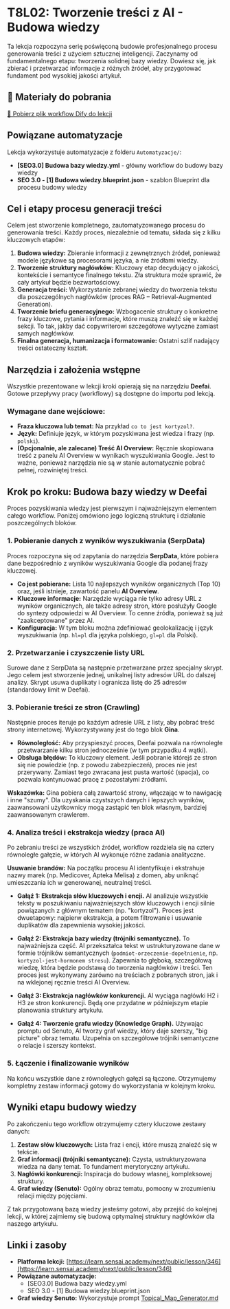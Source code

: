 # T8L02: Tworzenie treści z AI - Budowa wiedzy

Ta lekcja rozpoczyna serię poświęconą budowie profesjonalnego procesu generowania treści z użyciem sztucznej inteligencji. Zaczynamy od fundamentalnego etapu: tworzenia solidnej bazy wiedzy. Dowiesz się, jak zbierać i przetwarzać informacje z różnych źródeł, aby przygotować fundament pod wysokiej jakości artykuł.

## 📂 Materiały do pobrania

[📂 Pobierz plik workflow Dify do lekcji](https://learn.sensai.academy/download.php?lfid=65)

## Powiązane automatyzacje

Lekcja wykorzystuje automatyzacje z folderu `Automatyzacje/`:
- **[SEO3.0] Budowa bazy wiedzy.yml** - główny workflow do budowy bazy wiedzy
- **SEO 3.0 - [1] Budowa wiedzy.blueprint.json** - szablon Blueprint dla procesu budowy wiedzy

## Cel i etapy procesu generacji treści

Celem jest stworzenie kompletnego, zautomatyzowanego procesu do generowania treści. Każdy proces, niezależnie od tematu, składa się z kilku kluczowych etapów:

1. **Budowa wiedzy:** Zbieranie informacji z zewnętrznych źródeł, ponieważ modele językowe są procesorami języka, a nie źródłami wiedzy.
2. **Tworzenie struktury nagłówków:** Kluczowy etap decydujący o jakości, kontekście i semantyce finalnego tekstu. Zła struktura może sprawić, że cały artykuł będzie bezwartościowy.
3. **Generacja treści:** Wykorzystanie zebranej wiedzy do tworzenia tekstu dla poszczególnych nagłówków (proces RAG – Retrieval-Augmented Generation).
4. **Tworzenie briefu generacyjnego:** Wzbogacenie struktury o konkretne frazy kluczowe, pytania i informacje, które muszą znaleźć się w każdej sekcji. To tak, jakby dać copywriterowi szczegółowe wytyczne zamiast samych nagłówków.
5. **Finalna generacja, humanizacja i formatowanie:** Ostatni szlif nadający treści ostateczny kształt.

## Narzędzia i założenia wstępne

Wszystkie prezentowane w lekcji kroki opierają się na narzędziu **Deefai**. Gotowe przepływy pracy (workflowy) są dostępne do importu pod lekcją.

### Wymagane dane wejściowe:

- **Fraza kluczowa lub temat:** Na przykład `co to jest kortyzol?`.
- **Język:** Definiuje język, w którym pozyskiwana jest wiedza i frazy (np. `polski`).
- **(Opcjonalnie, ale zalecane) Treść AI Overview:** Ręcznie skopiowana treść z panelu AI Overview w wynikach wyszukiwania Google. Jest to ważne, ponieważ narzędzia nie są w stanie automatycznie pobrać pełnej, rozwiniętej treści.

## Krok po kroku: Budowa bazy wiedzy w Deefai

Proces pozyskiwania wiedzy jest pierwszym i najważniejszym elementem całego workflow. Poniżej omówiono jego logiczną strukturę i działanie poszczególnych bloków.

### 1. Pobieranie danych z wyników wyszukiwania (SerpData)

Proces rozpoczyna się od zapytania do narzędzia **SerpData**, które pobiera dane bezpośrednio z wyników wyszukiwania Google dla podanej frazy kluczowej.

- **Co jest pobierane:** Lista 10 najlepszych wyników organicznych (Top 10) oraz, jeśli istnieje, zawartość panelu **AI Overview**.
- **Kluczowe informacje:** Narzędzie wyciąga nie tylko adresy URL z wyników organicznych, ale także adresy stron, które posłużyły Google do syntezy odpowiedzi w AI Overview. To cenne źródła, ponieważ są już "zaakceptowane" przez AI.
- **Konfiguracja:** W tym bloku można zdefiniować geolokalizację i język wyszukiwania (np. `hl=pl` dla języka polskiego, `gl=pl` dla Polski).

### 2. Przetwarzanie i czyszczenie listy URL

Surowe dane z SerpData są następnie przetwarzane przez specjalny skrypt. Jego celem jest stworzenie jednej, unikalnej listy adresów URL do dalszej analizy. Skrypt usuwa duplikaty i ogranicza listę do 25 adresów (standardowy limit w Deefai).

### 3. Pobieranie treści ze stron (Crawling)

Następnie proces iteruje po każdym adresie URL z listy, aby pobrać treść strony internetowej. Wykorzystywany jest do tego blok **Gina**.

- **Równoległość:** Aby przyspieszyć proces, Deefai pozwala na równoległe przetwarzanie kilku stron jednocześnie (w tym przypadku 4 wątki).
- **Obsługa błędów:** To kluczowy element. Jeśli pobranie którejś ze stron się nie powiedzie (np. z powodu zabezpieczeń), proces nie jest przerywany. Zamiast tego zwracana jest pusta wartość (spacja), co pozwala kontynuować pracę z pozostałymi źródłami.

**Wskazówka:** Gina pobiera całą zawartość strony, włączając w to nawigację i inne "szumy". Dla uzyskania czystszych danych i lepszych wyników, zaawansowani użytkownicy mogą zastąpić ten blok własnym, bardziej zaawansowanym crawlerem.

### 4. Analiza treści i ekstrakcja wiedzy (praca AI)

Po zebraniu treści ze wszystkich źródeł, workflow rozdziela się na cztery równoległe gałęzie, w których AI wykonuje różne zadania analityczne.

**Usuwanie brandów:** Na początku procesu AI identyfikuje i ekstrahuje nazwy marek (np. Medicover, Apteka Melisa) z domen, aby uniknąć umieszczania ich w generowanej, neutralnej treści.

- **Gałąź 1: Ekstrakcja słów kluczowych i encji.** AI analizuje wszystkie teksty w poszukiwaniu najważniejszych słów kluczowych i encji silnie powiązanych z głównym tematem (np. "kortyzol"). Proces jest dwuetapowy: najpierw ekstrakcja, a potem filtrowanie i usuwanie duplikatów dla zapewnienia wysokiej jakości.

- **Gałąź 2: Ekstrakcja bazy wiedzy (trójniki semantyczne).** To najważniejsza część. AI przekształca tekst w ustrukturyzowane dane w formie trójników semantycznych (`podmiot-orzeczenie-dopełnienie`, np. `kortyzol-jest-hormonem stresu`). Zapewnia to głęboką, szczegółową wiedzę, która będzie podstawą do tworzenia nagłówków i treści. Ten proces jest wykonywany zarówno na treściach z pobranych stron, jak i na wklejonej ręcznie treści AI Overview.

- **Gałąź 3: Ekstrakcja nagłówków konkurencji.** AI wyciąga nagłówki H2 i H3 ze stron konkurencji. Będą one przydatne w późniejszym etapie planowania struktury artykułu.

- **Gałąź 4: Tworzenie grafu wiedzy (Knowledge Graph).** Używając promptu od Senuto, AI tworzy graf wiedzy, który daje szerszy, "big picture" obraz tematu. Uzupełnia on szczegółowe trójniki semantyczne o relacje i szerszy kontekst.

### 5. Łączenie i finalizowanie wyników

Na końcu wszystkie dane z równoległych gałęzi są łączone. Otrzymujemy kompletny zestaw informacji gotowy do wykorzystania w kolejnym kroku.

## Wyniki etapu budowy wiedzy

Po zakończeniu tego workflow otrzymujemy cztery kluczowe zestawy danych:

1. **Zestaw słów kluczowych:** Lista fraz i encji, które muszą znaleźć się w tekście.
2. **Graf informacji (trójniki semantyczne):** Czysta, ustrukturyzowana wiedza na dany temat. To fundament merytoryczny artykułu.
3. **Nagłówki konkurencji:** Inspiracja do budowy własnej, kompleksowej struktury.
4. **Graf wiedzy (Senuto):** Ogólny obraz tematu, pomocny w zrozumieniu relacji między pojęciami.

Z tak przygotowaną bazą wiedzy jesteśmy gotowi, aby przejść do kolejnej lekcji, w której zajmiemy się budową optymalnej struktury nagłówków dla naszego artykułu.

## Linki i zasoby

- **Platforma lekcji:** [https://learn.sensai.academy/next/public/lesson/346](https://learn.sensai.academy/next/public/lesson/346)
- **Powiązane automatyzacje:** 
  - [SEO3.0] Budowa bazy wiedzy.yml
  - SEO 3.0 - [1] Budowa wiedzy.blueprint.json
- **Graf wiedzy Senuto:** Wykorzystuje prompt [Topical_Map_Generator.md](../../../Prompty/Topical_Map_Generator.md) 